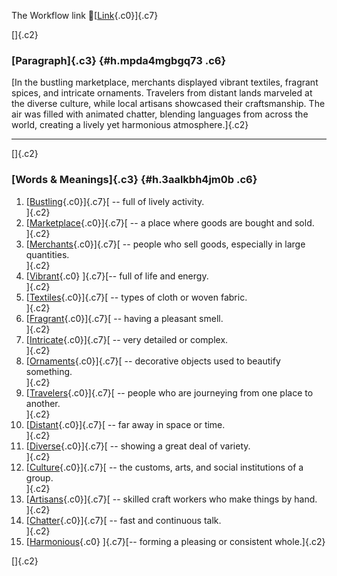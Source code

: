 The Workflow link
👏[[Link](https://www.google.com/url?q=http://www.google.com&sa=D&source=editors&ust=1759344043588250&usg=AOvVaw0wIZG1kZtzjsN_LEujs-5g){.c0}]{.c7}

[]{.c2}

### [Paragraph]{.c3} {#h.mpda4mgbgq73 .c6}

[In the bustling marketplace, merchants displayed vibrant textiles,
fragrant spices, and intricate ornaments. Travelers from distant lands
marveled at the diverse culture, while local artisans showcased their
craftsmanship. The air was filled with animated chatter, blending
languages from across the world, creating a lively yet harmonious
atmosphere.]{.c2}

------------------------------------------------------------------------

[]{.c2}

### [Words & Meanings]{.c3} {#h.3aalkbh4jm0b .c6}

1.  [[Bustling](https://www.google.com/url?q=http://www.google.com&sa=D&source=editors&ust=1759344043590062&usg=AOvVaw3j4Rn_vqCaVwAsfzSi-p6s){.c0}]{.c7}[ --
    full of lively activity.\
    ]{.c2}
2.  [[Marketplace](https://www.google.com/url?q=http://www.google.com&sa=D&source=editors&ust=1759344043590362&usg=AOvVaw0WD1xOlVSOi6MmOvQFn6AZ){.c0}]{.c7}[ --
    a place where goods are bought and sold.\
    ]{.c2}
3.  [[Merchants](https://www.google.com/url?q=http://www.google.com&sa=D&source=editors&ust=1759344043590660&usg=AOvVaw2yL2_FnhzFgop_Rf32MHp-){.c0}]{.c7}[ --
    people who sell goods, especially in large quantities.\
    ]{.c2}
4.  [[Vibrant](https://www.google.com/url?q=http://www.google.com&sa=D&source=editors&ust=1759344043591020&usg=AOvVaw2QBbrtjZeZRMe0d-aVkKY9){.c0}
    ]{.c7}[-- full of life and energy.\
    ]{.c2}
5.  [[Textiles](https://www.google.com/url?q=http://www.google.com&sa=D&source=editors&ust=1759344043591275&usg=AOvVaw2WUG9PoO8RQDjPDlUJmZcU){.c0}]{.c7}[ --
    types of cloth or woven fabric.\
    ]{.c2}
6.  [[Fragrant](https://www.google.com/url?q=http://www.google.com&sa=D&source=editors&ust=1759344043591549&usg=AOvVaw2vFApPipvDyOSpFVnaUb7O){.c0}]{.c7}[ --
    having a pleasant smell.\
    ]{.c2}
7.  [[Intricate](https://www.google.com/url?q=http://www.google.com&sa=D&source=editors&ust=1759344043591790&usg=AOvVaw1Da6HxzUGnB6IuoRIDVyqB){.c0}]{.c7}[ --
    very detailed or complex.\
    ]{.c2}
8.  [[Ornaments](https://www.google.com/url?q=http://www.google.com&sa=D&source=editors&ust=1759344043592073&usg=AOvVaw1YDQxgJyAvO5BtdbVrdFIu){.c0}]{.c7}[ --
    decorative objects used to beautify something.\
    ]{.c2}
9.  [[Travelers](https://www.google.com/url?q=http://www.google.com&sa=D&source=editors&ust=1759344043592385&usg=AOvVaw20zFxQa7-qdaX5VgwebsP-){.c0}]{.c7}[ --
    people who are journeying from one place to another.\
    ]{.c2}
10. [[Distant](https://www.google.com/url?q=http://www.google.com&sa=D&source=editors&ust=1759344043592693&usg=AOvVaw1Vwa_VL-NB78LC8q0AsKEb){.c0}]{.c7}[ --
    far away in space or time.\
    ]{.c2}
11. [[Diverse](https://www.google.com/url?q=http://www.google.com&sa=D&source=editors&ust=1759344043593062&usg=AOvVaw1MPhX_YdDqmro3XHNDt066){.c0}]{.c7}[ --
    showing a great deal of variety.\
    ]{.c2}
12. [[Culture](https://www.google.com/url?q=http://www.google.com&sa=D&source=editors&ust=1759344043593337&usg=AOvVaw2Ks7TRbJQtCm4B-8HWh4zG){.c0}]{.c7}[ --
    the customs, arts, and social institutions of a group.\
    ]{.c2}
13. [[Artisans](https://www.google.com/url?q=http://www.google.com&sa=D&source=editors&ust=1759344043593684&usg=AOvVaw1BIB_feJfvZG8zYRrMhjTS){.c0}]{.c7}[ --
    skilled craft workers who make things by hand.\
    ]{.c2}
14. [[Chatter](https://www.google.com/url?q=http://www.google.com&sa=D&source=editors&ust=1759344043593979&usg=AOvVaw3D1H399FyUvShXEzLaQbug){.c0}]{.c7}[ --
    fast and continuous talk.\
    ]{.c2}
15. [[Harmonious](https://www.google.com/url?q=http://www.google.com&sa=D&source=editors&ust=1759344043594226&usg=AOvVaw1P4HxoBzerh-a2k8vLrN_u){.c0}
    ]{.c7}[-- forming a pleasing or consistent whole.]{.c2}

[]{.c2}
